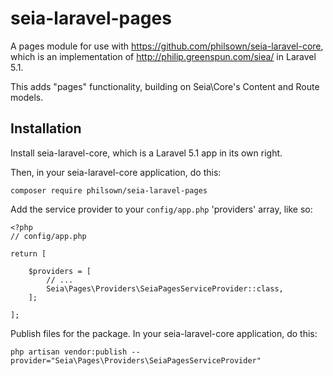 # seia-laravel-pages

A pages module for use with https://github.com/philsown/seia-laravel-core, which is an implementation of http://philip.greenspun.com/siea/ in Laravel 5.1.

This adds "pages" functionality, building on Seia\Core's Content and Route models.

## Installation

Install seia-laravel-core, which is a Laravel 5.1 app in its own right.

Then, in your seia-laravel-core application, do this:

`composer require philsown/seia-laravel-pages`

Add the service provider to your `config/app.php` 'providers' array, like so:

```lang=php
<?php
// config/app.php

return [

    $providers = [
        // ...
        Seia\Pages\Providers\SeiaPagesServiceProvider::class,
    ];

];
```

Publish files for the package. In your seia-laravel-core application, do this:

`php artisan vendor:publish --provider="Seia\Pages\Providers\SeiaPagesServiceProvider"`
